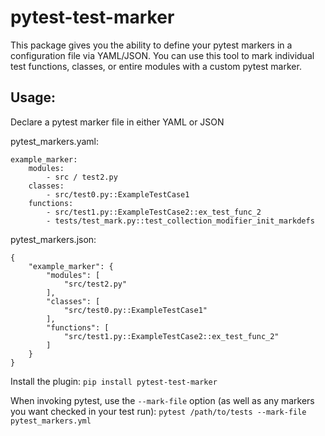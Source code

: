 # pytest-test-marker

This package gives you the ability to define your pytest markers in a configuration file
via YAML/JSON. You can use this tool to mark individual test functions, classes, or entire modules
with a custom pytest marker.


## Usage:

Declare a pytest marker file in either YAML or JSON

pytest_markers.yaml:
```
example_marker:
    modules:
        - src / test2.py
    classes:
        - src/test0.py::ExampleTestCase1
    functions:
        - src/test1.py::ExampleTestCase2::ex_test_func_2
        - tests/test_mark.py::test_collection_modifier_init_markdefs
```

pytest_markers.json:
```
{
    "example_marker": {
        "modules": [
            "src/test2.py"
        ],
        "classes": [
            "src/test0.py::ExampleTestCase1"
        ],
        "functions": [
            "src/test1.py::ExampleTestCase2::ex_test_func_2"
        ]
    }
}
```

Install the plugin: 
`pip install pytest-test-marker`

When invoking pytest, use the `--mark-file` option (as well as any markers you want checked in your test run):
`pytest /path/to/tests --mark-file pytest_markers.yml` 


